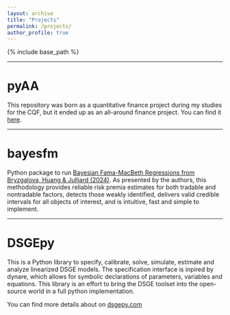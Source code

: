 ```yaml
---
layout: archive
title: "Projects"
permalink: /projects/
author_profile: true
---
```


{% include base_path %}

---
# pyAA
This repository was born as a quantitative finance project during my studies 
for the CQF, but it ended up as  an all-around finance project. You can find 
it [here](https://github.com/gusamarante/pyaa).

---
# bayesfm
Python package to run [Bayesian Fama-MacBeth Regressions from Bryzgalova, Huang & Julliard (2024)](https://papers.ssrn.com/sol3/papers.cfm?abstract_id=4989615).
As presented by the authors, this methodology provides reliable risk premia 
estimates for both tradable and nontradable factors, detects those weakly 
identified, delivers valid credible intervals for all objects of interest, and 
is intuitive, fast and simple to implement.

---
# DSGEpy
This is a Python library to specify, calibrate, solve, simulate, estimate and 
analyze linearized DSGE models. The specification interface is inpired by 
dynare, which allows for symbolic declarations of parameters, variables and 
equations. This library is an effort to bring the DSGE toolset into the 
open-source world in a full python implementation.

You can find more details about on [dsgepy.com](http://dsgepy.com)
